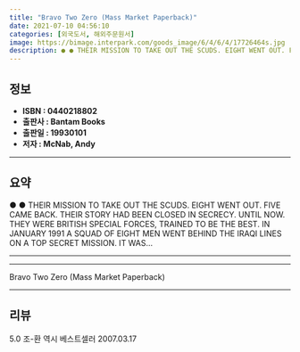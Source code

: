 ```yaml
---
title: "Bravo Two Zero (Mass Market Paperback)"
date: 2021-07-10 04:56:10
categories: [외국도서, 해외주문원서]
image: https://bimage.interpark.com/goods_image/6/4/6/4/17726464s.jpg
description: ● ● THEIR MISSION TO TAKE OUT THE SCUDS. EIGHT WENT OUT. FIVE CAME BACK. THEIR STORY HAD BEEN CLOSED IN SECRECY. UNTIL NOW. THEY WERE BRITISH SPECIAL FORCES,
---
```


## **정보**

- **ISBN : 0440218802**
- **출판사 : Bantam Books**
- **출판일 : 19930101**
- **저자 : McNab, Andy**

------



## **요약**

●  ●  THEIR MISSION TO TAKE OUT THE SCUDS. EIGHT WENT OUT. FIVE CAME BACK. THEIR STORY HAD BEEN CLOSED IN SECRECY. UNTIL NOW. THEY WERE BRITISH SPECIAL FORCES, TRAINED TO BE THE BEST. IN JANUARY 1991 A SQUAD OF EIGHT MEN WENT BEHIND THE IRAQI LINES ON A TOP SECRET MISSION. IT WAS... 

------



------


Bravo Two Zero (Mass Market Paperback) 

------


## **리뷰** 

5.0 조-환 역시 베스트셀러 2007.03.17 <br/>